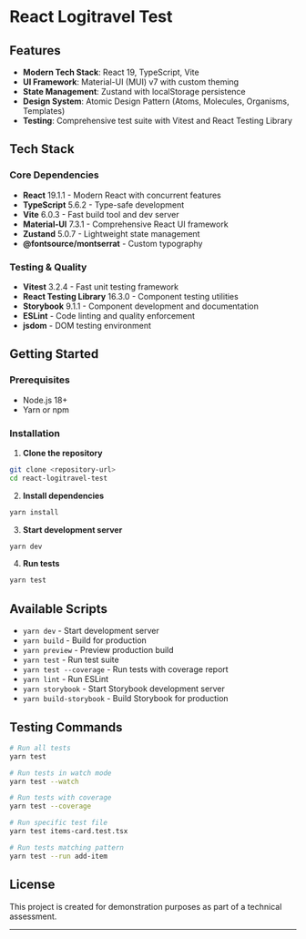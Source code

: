 # React Logitravel Test

## Features

- **Modern Tech Stack**: React 19, TypeScript, Vite
- **UI Framework**: Material-UI (MUI) v7 with custom theming
- **State Management**: Zustand with localStorage persistence
- **Design System**: Atomic Design Pattern (Atoms, Molecules, Organisms, Templates)
- **Testing**: Comprehensive test suite with Vitest and React Testing Library

## Tech Stack

### Core Dependencies

- **React** 19.1.1 - Modern React with concurrent features
- **TypeScript** 5.6.2 - Type-safe development
- **Vite** 6.0.3 - Fast build tool and dev server
- **Material-UI** 7.3.1 - Comprehensive React UI framework
- **Zustand** 5.0.7 - Lightweight state management
- **@fontsource/montserrat** - Custom typography

### Testing & Quality

- **Vitest** 3.2.4 - Fast unit testing framework
- **React Testing Library** 16.3.0 - Component testing utilities
- **Storybook** 9.1.1 - Component development and documentation
- **ESLint** - Code linting and quality enforcement
- **jsdom** - DOM testing environment

## Getting Started

### Prerequisites

- Node.js 18+
- Yarn or npm

### Installation

1. **Clone the repository**

```bash
git clone <repository-url>
cd react-logitravel-test
```

2. **Install dependencies**

```bash
yarn install
```

3. **Start development server**

```bash
yarn dev
```

4. **Run tests**

```bash
yarn test
```

## Available Scripts

- `yarn dev` - Start development server
- `yarn build` - Build for production
- `yarn preview` - Preview production build
- `yarn test` - Run test suite
- `yarn test --coverage` - Run tests with coverage report
- `yarn lint` - Run ESLint
- `yarn storybook` - Start Storybook development server
- `yarn build-storybook` - Build Storybook for production

## Testing Commands

```bash
# Run all tests
yarn test

# Run tests in watch mode
yarn test --watch

# Run tests with coverage
yarn test --coverage

# Run specific test file
yarn test items-card.test.tsx

# Run tests matching pattern
yarn test --run add-item
```

## License

This project is created for demonstration purposes as part of a technical assessment.

---
